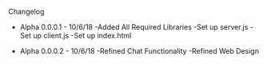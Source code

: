 Changelog

- Alpha 0.0.0.1 - 10/6/18
  -Added All Required Libraries
  -Set up server.js
  -Set up client.js
  -Set up index.html

- Alpha 0.0.0.2 - 10/6/18
  -Refined Chat Functionality
  -Refined Web Design

